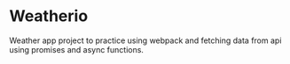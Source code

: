 # Weatherio

Weather app project to practice using webpack and fetching data from api using promises and async functions.
